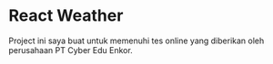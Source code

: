 # React Weather

Project ini saya buat untuk memenuhi tes online yang diberikan oleh perusahaan PT Cyber Edu Enkor.
